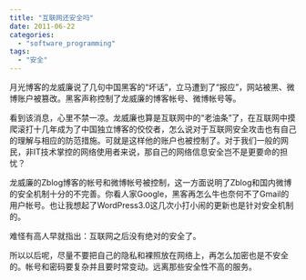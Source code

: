 ```yaml
---
title: "互联网还安全吗"
date: 2011-06-22
categories: 
  - "software_programming"
tags: 
  - "安全"
---
```


月光博客的龙威廉说了几句中国黑客的“坏话”，立马遭到了“报应”，网站被黑、微博账户被篡改。黑客声称控制了龙威廉的博客帐号、微博帐号等。

看到该消息，心里不禁一凉。龙威廉也算是互联网中的“老油条”了，在互联网中摸爬滚打十几年成为了中国独立博客的佼佼者，怎么说对于互联网安全攻击也有自己的理解与相应的防范措施。可就是这样他的账户也被控制了。对于我们一般的网民，非IT技术掌控的网络使用者来说，那自己的网络信息安全岂不是更要命的担忧？

龙威廉的Zblog博客的帐号和微博帐号被控制，这一方面说明了Zblog和国内微博的安全机制十分的不完善。你看人家Google，黑客再怎么牛也奈何不了Gmail的用户帐号。也让我想起了WordPress3.0这几次小打小闹的更新也是针对安全机制的。

难怪有高人早就指出：互联网之后没有绝对的安全了。

所以以后呢，尽量不要把自己的隐私和裸照放在网络上，再怎么加密也是不安全的。帐号和密码要复杂并且要时常变动。远离那些安全性不高的服务。
